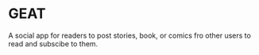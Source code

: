 # GEAT
A social app for readers to post stories, book, or comics fro other users to read and subscibe to them.
